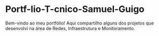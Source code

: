 # Portf-lio-T-cnico-Samuel-Guigo
Bem-vindo ao meu portfólio! Aqui compartilho alguns dos projetos que desenvolvi na área de Redes, Infraestrutura e Monitoramento.  
